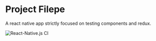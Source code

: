# Project Filepe
A react native app strictly focused on testing components and redux.

![React-Native.js CI](https://github.com/chokonaira/project-felipe/workflows/React-Native.js%20CI/badge.svg)